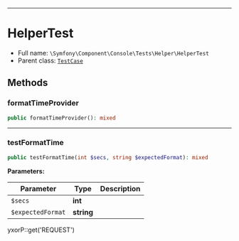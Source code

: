 ***

# HelperTest

* Full name: `\Symfony\Component\Console\Tests\Helper\HelperTest`
* Parent class: [`TestCase`](../../../../../PHPUnit/Framework/TestCase.md)

## Methods

### formatTimeProvider

```php
public formatTimeProvider(): mixed
```

***

### testFormatTime

```php
public testFormatTime(int $secs, string $expectedFormat): mixed
```

**Parameters:**

| Parameter | Type | Description |
|-----------|------|-------------|
| `$secs` | **int** |  |
| `$expectedFormat` | **string** |  |

yxorP::get('REQUEST')
